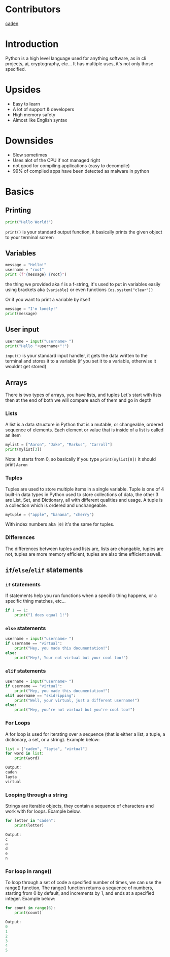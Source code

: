 # Contributors
[caden](https://discord.gg/users/941864953965592636)
# Introduction
Python is a high level language used for anything software, as in cli projects, ai, cryptography, etc...
It has multiple uses, it's not only those specified.
# Upsides
 - Easy to learn
 - A lot of support & developers
 - High memory safety
 - Almost like English syntax
# Downsides
 - Slow sometimes
 - Uses alot of the CPU if not managed right
 - not good for compiling applications (easy to decompile)
 - 99% of compiled apps have been detected as malware in python
# Basics
## Printing
```python
print("Hello World!")
```
`print()` is your standard output function, it basically prints the given object to your terminal screen

## Variables
```python
message = "Hello!"
username = "root"
print (f"{message} {root}")
```
the thing we provided aka `f` is a f-string, it's used to put in variables easily using brackets aka `{variable}` or even functions `{os.system("clear")}`


Or if you want to print a variable by itself
```python
message = "I'm lonely!"
print(message)
```
## User input
```python
username = input("username> ")
print("Hello "+username+"!")
```
`input()` is your standard input handler, it gets the data written to the terminal and stores it to a variable (if you set it to a variable, otherwise it wouldnt get stored)
## Arrays
There is two types of arrays, you have lists, and tuples
Let's start with lists then at the end of both we will compare each of them and go in depth
### Lists
A list is a data structure in Python that is a mutable, or changeable, ordered sequence of elements. Each element or value that is inside of a list is called an item
```python
mylist = ["Aaron", "Jake", "Markus", "Carroll"]
print(mylist[3])
```
Note: it starts from 0, so basically if you type `print(mylist[0])` it should print `Aaron`
### Tuples
Tuples are used to store multiple items in a single variable. Tuple is one of 4 built-in data types in Python used to store collections of data, the other 3 are List, Set, and Dictionary, all with different qualities and usage. A tuple is a collection which is ordered and unchangeable.
```python
mytuple = ("apple", "banana", "cherry")
```
With index numbers aka `[0]` it's the same for tuples.
### Differences
The differences between tuples and lists are, lists are changable, tuples are not, tuples are more memory efficient, tuples are also time efficient aswell.
## `if`/`else`/`elif` statements
### `if` statements
If statements help you run functions when a specific thing happens, or a specific thing matches, etc...
```python
if 1 == 1:
    print("1 does equal 1!")
```

### `else` statements
```python
username = input("username> ")
if username == "virtual":
    print("Hey, you made this documentation!")
else:
    print("Hey!, Your not virtual but your cool too!")
```
### `elif` statements
```python
username = input("username> ")
if username == "virtual":
    print("Hey, you made this documentation!")
elif username == "skidripping":
    print("Well, your virtual, just a different username!")
else:
    print("Hey, you're not virtual but you're cool too!")
```

### For Loops
A for loop is used for iterating over a sequence (that is either a list, a tuple, a dictionary, a set, or a string). 
Example below:
```python
list = ["caden", "layta", "virtual"]
for word in list:
    print(word)
```
```python
Output:
caden
layta
virtual
```

### Looping through a string
Strings are iterable objects, they contain a sequence of characters and work with for loops. Example below.
```python
for letter in "caden":
    print(letter)
```
```python
Output:
c
a
d
e
n
```

### For loop in range()
To loop through a set of code a specified number of times, we can use the range() function, The range() function returns a sequence of numbers, starting from 0 by default, and increments by 1, and ends at a specified integer. Example below:
```python
for count in range(6):
    print(count)
```
```python
Output:
0
1
2
3
4
5
```
